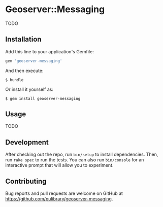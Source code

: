 # Geoserver::Messaging

TODO

## Installation

Add this line to your application's Gemfile:

```ruby
gem 'geoserver-messaging'
```

And then execute:

    $ bundle

Or install it yourself as:

    $ gem install geoserver-messaging

## Usage

TODO

## Development

After checking out the repo, run `bin/setup` to install dependencies. Then, run `rake spec` to run the tests. You can also run `bin/console` for an interactive prompt that will allow you to experiment.

## Contributing

Bug reports and pull requests are welcome on GitHub at https://github.com/pulibrary/geoserver-messaging.
